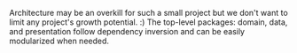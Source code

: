 Architecture may be an overkill for such a small project but we don't want to limit any project's growth potential. :)
The top-level packages: domain, data, and presentation follow dependency inversion and can be easily modularized when needed.
